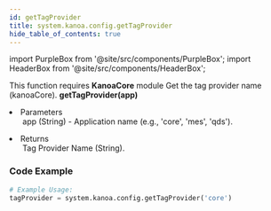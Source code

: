 ```yaml
---
id: getTagProvider
title: system.kanoa.config.getTagProvider
hide_table_of_contents: true
---
```


import PurpleBox from '@site/src/components/PurpleBox';
import HeaderBox from '@site/src/components/HeaderBox';

<PurpleBox>This function requires <b>KanoaCore</b> module</PurpleBox>
<HeaderBox header="Description">Get the tag provider name (kanoaCore).</HeaderBox>
<HeaderBox header="Syntax">
    <b>getTagProvider(app)</b>
    <li>Parameters <br />
        <ul>app (String) - Application name (e.g., 'core', 'mes', 'qds').</ul>
    </li>
    <li>Returns <br />
        <ul>Tag Provider Name (String).</ul>
    </li>
</HeaderBox>

### Code Example

```python
# Example Usage:
tagProvider = system.kanoa.config.getTagProvider('core')